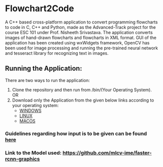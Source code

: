 # Flowchart2Code
A C++ based cross-platform application to convert programming flowcharts to code in C, C++ and Python, made as the Advanced-Track project for the course ESC 101 under Prof. Nisheeth Srivastava. The application converts images of hand-drawn flowcharts and flowcharts in XML format. GUI of the application has been created using wxWidgets framework, OpenCV has been used for image processing and running the pre-trained neural network and tesseract library for recognizing text in images.

## Running the Application:
There are two ways to run the application:
1. Clone the repository and then run from /bin/(Your Operating System). OR
2. Download only the Application from the given below links according to your operating system:
   * [WINDOWS](https://drive.google.com/file/d/1GHOQw_KVzaKQLkrZWPs4eTXW35f8IPbY/view?usp=sharing)
   * [LINUX](#)
   * [MACOS](#)

### Guidelines regarding how input is to be given can be found [here](https://drive.google.com/file/d/1p-m53pLbRuBU_yiJNYRkT-QIrPdxHxaY/view?usp=sharing)

### Link to the Model used: https://github.com/mlcv-ime/faster-rcnn-graphics
